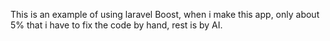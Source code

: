 This is an example of using laravel Boost, when i make this app, only about 5% that 
i have to fix the code by hand, rest is by AI.
